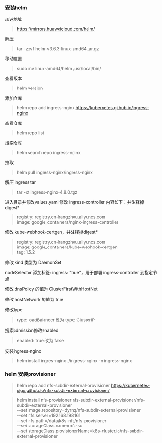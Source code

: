 ### 安装helm
加速地址
> https://mirrors.huaweicloud.com/helm/

解压
> tar -zxvf helm-v3.6.3-linux-amd64.tar.gz

移动位置
> sudo mv linux-amd64/helm /usr/local/bin/

查看版本
> helm version

添加仓库
> helm repo add ingress-nginx https://kubernetes.github.io/ingress-nginx

查看仓库
> helm repo list

搜索仓库
> helm search repo ingress-nginx

拉取
> helm pull ingress-nginx/ingress-nginx

解压 ingress tar
> tar -xf ingress-nginx-4.8.0.tgz

进入目录并修改values.yaml
修改 ingress-controller 内容如下：并注释掉digest*
> registry: registry.cn-hangzhou.aliyuncs.com  
> image: google_containers/nginx-ingress-controller

修改 kube-webhook-certgen，并注释掉digest* 
> registry: registry.cn-hangzhou.aliyuncs.com  
> image: google_containers/kube-webhook-certgen  
> tag: 1.5.2


修改 kind 类型为 DaemonSet

nodeSelector 添加标签: ingress: "true"，用于部署 ingress-controller 到指定节点

修改 dnsPolicy 的值为 ClusterFirstWithHostNet

修改 hostNetwork 的值为 true

修改type
> type: loadBalancer 改为 type: ClusterIP

搜索admission修改enabled
> enabled: true 改为 false

安装ingress-nginx
> helm install ingres-nginx ./ingress-nginx -n ingress-nginx

### helm 安装provisioner
> helm repo add nfs-subdir-external-provisioner https://kubernetes-sigs.github.io/nfs-subdir-external-provisioner/

> helm install nfs-provisioner nfs-subdir-external-provisioner/nfs-subdir-external-provisioner \
--set image.repository=dyrnq/nfs-subdir-external-provisioner \
--set nfs.server=192.168.198.161 \
--set nfs.path=/data/k8s-nfs/nfs-provisioner \
--set storageClass.name=nfs-sc \
--set storageClass.provisionerName=k8s-cluster.io/nfs-subdir-external-provisioner
